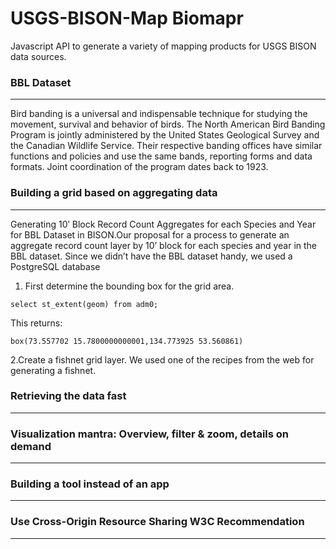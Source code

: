 # USGS-BISON-Map Biomapr
Javascript API to generate a variety of mapping products for USGS BISON data sources.
### BBL Dataset
***
Bird banding is a universal and indispensable technique for studying the movement, survival and behavior of birds. The North American Bird Banding Program is jointly administered by the United States Geological Survey and the Canadian Wildlife Service. Their respective banding offices have similar functions and policies and use the same bands, reporting forms and data formats. Joint coordination of the program dates back to 1923.
### Building a grid based on aggregating data
***
Generating 10ʹ Block Record Count Aggregates for each Species and Year for BBL Dataset in BISON.Our proposal for a process to generate an aggregate record count layer by 10’ block for each species and year in the BBL dataset.
Since we didn’t have the BBL dataset handy, we used a PostgreSQL database 

1. First determine the bounding box for the grid area.

`select st_extent(geom) from adm0;`

This returns:

`box(73.557702 15.7800000000001,134.773925 53.560861)`

2.Create a fishnet grid layer. We used one of the recipes from the web for generating a fishnet. 


### Retrieving the data fast
***

### Visualization mantra: Overview, filter & zoom, details on demand
***

### Building a tool instead of an app
***

### Use Cross-Origin Resource Sharing W3C Recommendation
***

